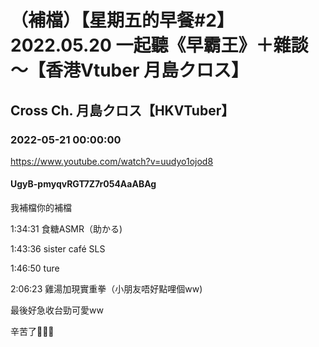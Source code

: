 # （補檔）【星期五的早餐#2】2022.05.20 一起聽《早霸王》＋雜談～【香港Vtuber 月島クロス】

## Cross Ch. 月島クロス【HKVTuber】

### 2022-05-21 00:00:00

https://www.youtube.com/watch?v=uudyo1ojod8

#### UgyB-pmyqvRGT7Z7r054AaABAg

我補檔你的補檔

1:34:31 食糖ASMR（助かる)

1:43:36 sister café SLS

1:46:50 ture 

2:06:23 雞湯加現實重拳（小朋友唔好點哩個ww)

最後好急收台勁可愛ww

辛苦了💛💜🙏

